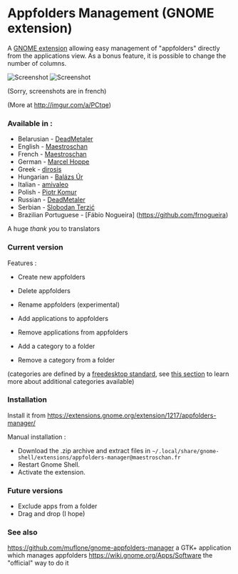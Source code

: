 # Appfolders Management (GNOME extension)
A [GNOME extension](https://extensions.gnome.org/extension/1217/appfolders-manager/) allowing easy management of "appfolders" directly from the applications view. As a bonus feature, it is possible to change the number of columns.


![Screenshot](http://i.imgur.com/JKcVNyR.jpg)
![Screenshot](https://i.imgur.com/xNAVlbF.png)

(Sorry, screenshots are in french)

(More at http://imgur.com/a/PCtqe)

### Available in :

* Belarusian - [DeadMetaler](https://github.com/DeadMetaler)
* English - [Maestroschan](https://github.com/Maestroschan/)
* French - [Maestroschan](https://github.com/Maestroschan/)
* German - [Marcel Hoppe](https://github.com/hobbypunk90)
* Greek - [dirosis](https://github.com/dirosis)
* Hungarian - [Balázs Úr](https://github.com/urbalazs)
* Italian - [amivaleo](https://github.com/amivaleo)
* Polish - [Piotr Komur](https://github.com/pkomur)
* Russian - [DeadMetaler](https://github.com/DeadMetaler)
* Serbian - [Slobodan Terzić](https://github.com/Faenriis)
* Brazilian Portuguese - [Fábio Nogueira] (https://github.com/frnogueira)

A huge _thank you_ to translators

### Current version
Features :
* Create new appfolders
* Delete appfolders
* Rename appfolders (experimental)

* Add applications to appfolders
* Remove applications from appfolders

* Add a category to a folder 
* Remove a category from a folder

(categories are defined by a [freedesktop standard](https://standards.freedesktop.org/menu-spec/latest/apa.html), see [this section](https://standards.freedesktop.org/menu-spec/latest/apas02.html) to learn more about additional categories available)

### Installation
Install it from https://extensions.gnome.org/extension/1217/appfolders-manager/

Manual installation :
* Download the .zip archive and extract files in `~/.local/share/gnome-shell/extensions/appfolders-manager@maestroschan.fr`
* Restart Gnome Shell.
* Activate the extension.

### Future versions
* Exclude apps from a folder
* Drag and drop (I hope)

### See also
https://github.com/muflone/gnome-appfolders-manager a GTK+ application which manages appfolders
https://wiki.gnome.org/Apps/Software the "official" way to do it
